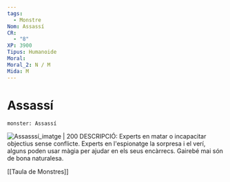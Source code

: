 ```yaml
---
tags:
  - Monstre
Nom: Assassí
CR:
  - "8"
XP: 3900
Tipus: Humanoide
Moral: 
Moral_2: N / M
Mida: M
---
```

# Assassí

```statblock
monster: Assassí
```

![Assasssí_imatge | 200](https://www.dndbeyond.com/avatars/thumbnails/6/384/420/618/636272820319276620.png)
DESCRIPCIÓ: 
Experts en matar o incapacitar objectius sense conflicte. Experts en l'espionatge la sorpresa i el verí, alguns poden usar màgia per ajudar en els seus encàrrecs. Gairebé mai són de bona naturalesa.

[[Taula de Monstres]]

